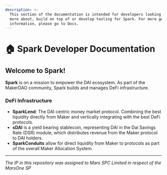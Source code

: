 ```yaml
---
description: >-
  This section of the documentation is intended for developers looking to learn
  more about, build on top of or develop tooling for Spark. For more general
  information, please go to Docs.
---
```


# 🏠 Spark Developer Documentation

## **Welcome to Spark!**

**Spark** is on a mission to empower the DAI ecosystem. As part of the MakerDAO community, Spark builds and manages DeFi infrastructure.



### DeFi Infrastructure

* **SparkLend**: The DAI centric money market protocol. Combining the best liquidity directly from Maker and vertically integrating with the best DeFi protocols.
* **sDAI** is a yield bearing stablecoin, representing DAI in the Dai Savings Rate (DSR) module, which distributes revenue from the Maker protocol to DAI holders.
* **SparkConduits** allow for direct liquidity from Maker to protocols as part of the overall Maker Allocation System.

***

_The IP in this repository was assigned to Mars SPC Limited in respect of the MarsOne SP_
